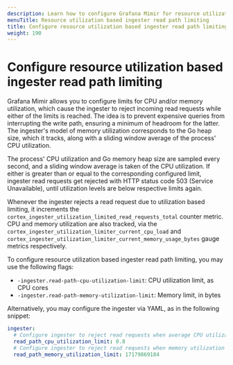 ```yaml
---
description: Learn how to configure Grafana Mimir for resource utilization based ingester read path limiting.
menuTitle: Resource utilization based ingester read path limiting
title: Configure resource utilization based ingester read path limiting
weight: 190
---
```


# Configure resource utilization based ingester read path limiting

Grafana Mimir allows you to configure limits for CPU and/or memory utilization, which cause the ingester to reject incoming read requests while either of the limits is reached.
The idea is to prevent expensive queries from interrupting the write path, ensuring a minimum of headroom for the latter.
The ingester's model of memory utilization corresponds to the Go heap size, which it tracks, along with a sliding window average of the process' CPU utilization.

The process' CPU utilization and Go memory heap size are sampled every second, and a sliding window average is taken of
the CPU utilization. If either is greater than or equal to the corresponding configured limit, ingester read requests
get rejected with HTTP status code 503 (Service Unavailable), until utilization levels are below respective limits again.

Whenever the ingester rejects a read request due to utilization based limiting, it increments the
`cortex_ingester_utilization_limited_read_requests_total` counter metric.
CPU and memory utilization are also tracked, via the `cortex_ingester_utilization_limiter_current_cpu_load` and
`cortex_ingester_utilization_limiter_current_memory_usage_bytes` gauge metrics respectively.

To configure resource utilization based ingester read path limiting, you may use the following flags:

- `-ingester.read-path-cpu-utilization-limit`: CPU utilization limit, as CPU cores
- `-ingester.read-path-memory-utilization-limit`: Memory limit, in bytes

Alternatively, you may configure the ingester via YAML, as in the following snippet:

```yaml
ingester:
  # Configure ingester to reject read requests when average CPU utilization is >= 0.8 cores
  read_path_cpu_utilization_limit: 0.8
  # Configure ingester to reject read requests when memory utilization is >= 16 GiB
  read_path_memory_utilization_limit: 17179869184
```
